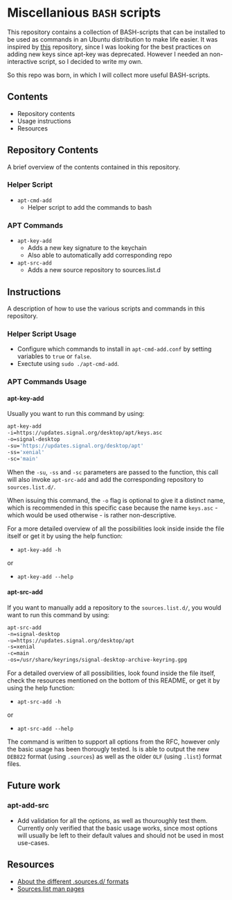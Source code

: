 # Miscellanious `BASH` scripts

This repository contains a collection of BASH-scripts that can be installed to be used as commands in an Ubuntu distribution to make life easier. It was inspired by [this](https://github.com/ameinild/add-apt-key) repository, since I was looking for the best practices on adding new keys since apt-key was deprecated. However I needed an non-interactive script, so I decided to write my own.

So this repo was born, in which I will collect more useful BASH-scripts.

## Contents

- Repository contents
- Usage instructions
- Resources

## Repository Contents

A brief overview of the contents contained in this repository.

### Helper Script

- `apt-cmd-add`
  - Helper script to add the commands to bash

### APT Commands

- `apt-key-add`
  - Adds a new key signature to the keychain
  - Also able to automatically add corresponding repo
- `apt-src-add`
  - Adds a new source repository to sources.list.d

## Instructions

A description of how to use the various scripts and commands in this repository.

### Helper Script Usage

- Configure which commands to install in `apt-cmd-add.conf` by setting variables to `true` or `false`.
- Exectute using `sudo ./apt-cmd-add`.

### APT Commands Usage

#### apt-key-add

Usually you want to run this command by using:

```bash
apt-key-add 
-i=https://updates.signal.org/desktop/apt/keys.asc 
-o=signal-desktop 
-su='https://updates.signal.org/desktop/apt' 
-ss='xenial' 
-sc='main'
```

When the `-su`, `-ss` and `-sc` parameters are passed to the function, this call will also invoke `apt-src-add` and add the corresponding repository to `sources.list.d/`.

When issuing this command, the `-o` flag is optional to give it a distinct name, which is recommended in this specific case because the name `keys.asc` - which would be used otherwise - is rather non-descriptive.

For a more detailed overview of all the possibilities look inside inside the file itself or get it by using the help function:

- `apt-key-add -h`

or

- `apt-key-add --help`

#### apt-src-add

If you want to manually add a repository to the `sources.list.d/`, you would want to run this command by using:

```bash
apt-src-add 
-n=signal-desktop 
-u=https://updates.signal.org/desktop/apt 
-s=xenial 
-c=main 
-os=/usr/share/keyrings/signal-desktop-archive-keyring.gpg
```

For a detailed overview of all possibilities, look found inside the file itself, check the resources mentioned on the bottom of this README, or get it by using the help function:

- `apt-src-add -h`

or

- `apt-src-add --help`

The command is written to support all options from the RFC, however only the basic usage has been thorougly tested. Is  is able to output the new `DEB822` format (using `.sources`) as well as the older `OLF` (using `.list`) format files.

## Future work

### apt-add-src

- Add validation for all the options, as well as thouroughly test them. Currently only verified that the basic usage works, since most options will usually be left to their default values and should not be used in most use-cases.

## Resources

- [About the different .sources.d/ formats](https://repolib.readthedocs.io/en/latest/deb822-format.html)
- [Sources.list man pages](https://manpages.debian.org/stretch/apt/sources.list.5.en.html)
